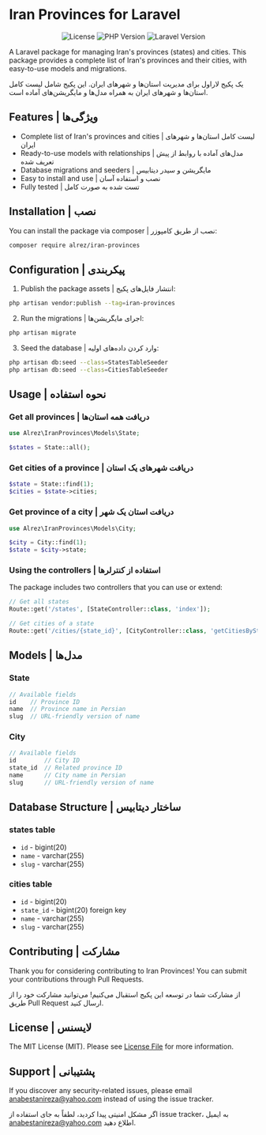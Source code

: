 # Iran Provinces for Laravel

<p align="center">
<img src="https://img.shields.io/badge/license-MIT-green" alt="License">
<img src="https://img.shields.io/badge/PHP-%3E%3D8.0-blue" alt="PHP Version">
<img src="https://img.shields.io/badge/Laravel-%5E10.0-red" alt="Laravel Version">
</p>

A Laravel package for managing Iran's provinces (states) and cities. This package provides a complete list of Iran's provinces and their cities, with easy-to-use models and migrations.

یک پکیج لاراول برای مدیریت استان‌ها و شهرهای ایران. این پکیج شامل لیست کامل استان‌ها و شهرهای ایران به همراه مدل‌ها و مایگریشن‌های آماده است.

## Features | ویژگی‌ها

- Complete list of Iran's provinces and cities | لیست کامل استان‌ها و شهرهای ایران
- Ready-to-use models with relationships | مدل‌های آماده با روابط از پیش تعریف شده
- Database migrations and seeders | مایگریشن و سیدر دیتابیس
- Easy to install and use | نصب و استفاده آسان
- Fully tested | تست شده به صورت کامل

## Installation | نصب

You can install the package via composer | نصب از طریق کامپوزر:

```bash
composer require alrez/iran-provinces
```

## Configuration | پیکربندی

1. Publish the package assets | انتشار فایل‌های پکیج:
```bash
php artisan vendor:publish --tag=iran-provinces
```

2. Run the migrations | اجرای مایگریشن‌ها:
```bash
php artisan migrate
```

3. Seed the database | وارد کردن داده‌های اولیه:
```bash
php artisan db:seed --class=StatesTableSeeder
php artisan db:seed --class=CitiesTableSeeder
```

## Usage | نحوه استفاده

### Get all provinces | دریافت همه استان‌ها
```php
use Alrez\IranProvinces\Models\State;

$states = State::all();
```

### Get cities of a province | دریافت شهرهای یک استان
```php
$state = State::find(1);
$cities = $state->cities;
```

### Get province of a city | دریافت استان یک شهر
```php
use Alrez\IranProvinces\Models\City;

$city = City::find(1);
$state = $city->state;
```

### Using the controllers | استفاده از کنترلرها
The package includes two controllers that you can use or extend:

```php
// Get all states
Route::get('/states', [StateController::class, 'index']);

// Get cities of a state
Route::get('/cities/{state_id}', [CityController::class, 'getCitiesByState']);
```

## Models | مدل‌ها

### State
```php
// Available fields
id    // Province ID
name  // Province name in Persian
slug  // URL-friendly version of name
```

### City
```php
// Available fields
id        // City ID
state_id  // Related province ID
name      // City name in Persian
slug      // URL-friendly version of name
```

## Database Structure | ساختار دیتابیس

### states table
- `id` - bigint(20)
- `name` - varchar(255)
- `slug` - varchar(255)

### cities table
- `id` - bigint(20)
- `state_id` - bigint(20) foreign key
- `name` - varchar(255)
- `slug` - varchar(255)

## Contributing | مشارکت

Thank you for considering contributing to Iran Provinces! You can submit your contributions through Pull Requests.

از مشارکت شما در توسعه این پکیج استقبال می‌کنیم! می‌توانید مشارکت خود را از طریق Pull Request ارسال کنید.

## License | لایسنس

The MIT License (MIT). Please see [License File](LICENSE.md) for more information.

## Support | پشتیبانی

If you discover any security-related issues, please email anabestanireza@yahoo.com instead of using the issue tracker.

اگر مشکل امنیتی پیدا کردید، لطفاً به جای استفاده از issue tracker، به ایمیل anabestanireza@yahoo.com اطلاع دهید.
